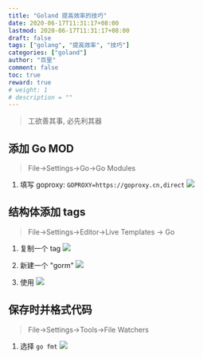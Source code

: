 ```yaml
---
title: "Goland 提高效率的技巧"
date: 2020-06-17T11:31:17+08:00
lastmod: 2020-06-17T11:31:17+08:00
draft: false
tags: ["golang", "提高效率", "技巧"]
categories: ["goland"]
author: "百里"
comment: false
toc: true
reward: true
# weight: 1
# description = ""
---
```


> 工欲善其事, 必先利其器

## 添加 Go MOD

> File->Settings->Go->Go Modules

1. 填写 goproxy: `GOPROXY=https://goproxy.cn,direct`
![](http://img.sgfoot.com/b/20200617114544.png?imageslim)

## 结构体添加 tags

> File->Settings->Editor->Live Templates -> Go

1. 复制一个 tag
![](http://img.sgfoot.com/b/20200617113853.png?imageslim)

2. 新建一个 "gorm"
![](http://img.sgfoot.com/b/20200617114046.png?imageslim)

3. 使用
![](http://img.sgfoot.com/b/20200617114300.png?imageslim)

## 保存时并格式代码

> File->Settings->Tools->File Watchers

1. 选择 `go fmt`
![](http://img.sgfoot.com/b/20200617115019.png?imageslim)